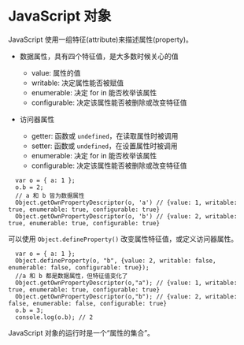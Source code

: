 # JavaScript 对象

JavaScript 使用一组特征(attribute)来描述属性(property)。

- 数据属性，具有四个特征值，是大多数时候关心的值

  - value: 属性的值
  - writable: 决定属性能否被赋值
  - enumerable: 决定 for in 能否枚举该属性
  - configurable: 决定该属性能否被删除或改变特征值

- 访问器属性
  - getter: 函数或 `undefined`，在读取属性时被调用
  - setter: 函数或 `undefined`，在设置属性时被调用
  - enumerable: 决定 for in 能否枚举该属性
  - configurable: 决定该属性能否被删除或改变特征值

```
  var o = { a: 1 };
  o.b = 2;
  // a 和 b 皆为数据属性
  Object.getOwnPropertyDescriptor(o, 'a') // {value: 1, writable: true, enumerable: true, configurable: true}
  Object.getOwnPropertyDescriptor(o, 'b') // {value: 2, writable: true, enumerable: true, configurable: true}
```

可以使用 `Object.defineProperty()` 改变属性特征值，或定义访问器属性。

```
  var o = { a: 1 };
  Object.defineProperty(o, "b", {value: 2, writable: false, enumerable: false, configurable: true});
  //a 和 b 都是数据属性，但特征值变化了
  Object.getOwnPropertyDescriptor(o,"a"); // {value: 1, writable: true, enumerable: true, configurable: true}
  Object.getOwnPropertyDescriptor(o,"b"); // {value: 2, writable: false, enumerable: false, configurable: true}
  o.b = 3;
  console.log(o.b); // 2

```

JavaScript 对象的运行时是一个“属性的集合”。
